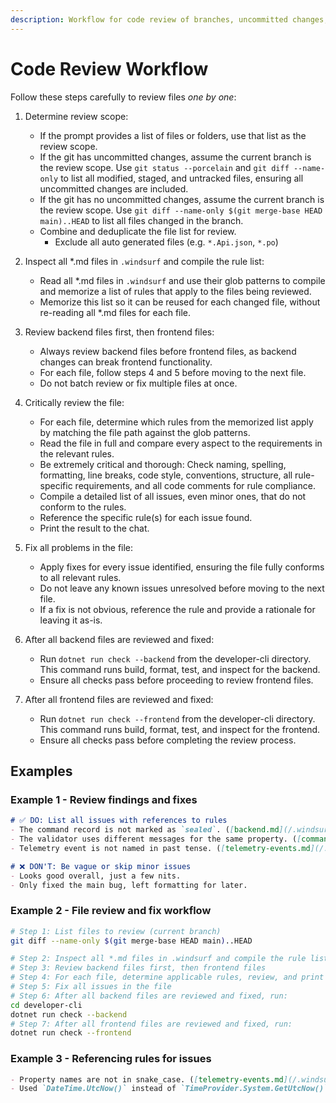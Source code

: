 ```yaml
---
description: Workflow for code review of branches, uncommitted changes, or files
---
```


# Code Review Workflow

Follow these steps carefully to review files *one by one*:

1. Determine review scope:
   - If the prompt provides a list of files or folders, use that list as the review scope.
   - If the git has uncommitted changes, assume the current branch is the review scope. Use `git status --porcelain` and `git diff --name-only` to list all modified, staged, and untracked files, ensuring all uncommitted changes are included.
   - If the git has no uncommitted changes, assume the current branch is the review scope. Use `git diff --name-only $(git merge-base HEAD main)..HEAD` to list all files changed in the branch.
   - Combine and deduplicate the file list for review.
     - Exclude all auto generated files (e.g. `*.Api.json`, `*.po`)

2. Inspect all *.md files in `.windsurf` and compile the rule list:
   - Read all *.md files in `.windsurf` and use their glob patterns to compile and memorize a list of rules that apply to the files being reviewed.
   - Memorize this list so it can be reused for each changed file, without re-reading all *.md files for each file.

3. Review backend files first, then frontend files:
   - Always review backend files before frontend files, as backend changes can break frontend functionality.
   - For each file, follow steps 4 and 5 before moving to the next file.
   - Do not batch review or fix multiple files at once.

4. Critically review the file:
   - For each file, determine which rules from the memorized list apply by matching the file path against the glob patterns.
   - Read the file in full and compare every aspect to the requirements in the relevant rules.
   - Be extremely critical and thorough: Check naming, spelling, formatting, line breaks, code style, conventions, structure, all rule-specific requirements, and all code comments for rule compliance.
   - Compile a detailed list of all issues, even minor ones, that do not conform to the rules.
   - Reference the specific rule(s) for each issue found.
   - Print the result to the chat.

5. Fix all problems in the file:
   - Apply fixes for every issue identified, ensuring the file fully conforms to all relevant rules.
   - Do not leave any known issues unresolved before moving to the next file.
   - If a fix is not obvious, reference the rule and provide a rationale for leaving it as-is.

6. After all backend files are reviewed and fixed:
   - Run `dotnet run check --backend` from the developer-cli directory. This command runs build, format, test, and inspect for the backend.
   - Ensure all checks pass before proceeding to review frontend files.

7. After all frontend files are reviewed and fixed:
   - Run `dotnet run check --frontend` from the developer-cli directory. This command runs build, format, test, and inspect for the frontend.
   - Ensure all checks pass before completing the review process.

## Examples

### Example 1 - Review findings and fixes

```markdown
# ✅ DO: List all issues with references to rules
- The command record is not marked as `sealed`. ([backend.md](/.windsurf/rules/backend/backend.md))
- The validator uses different messages for the same property. ([commands.md](/.windsurf/rules/backend/commands.md))
- Telemetry event is not named in past tense. ([telemetry-events.md](/.windsurf/rules/backend/telemetry-events.md))

# ❌ DON'T: Be vague or skip minor issues
- Looks good overall, just a few nits.
- Only fixed the main bug, left formatting for later.
```

### Example 2 - File review and fix workflow

```bash
# Step 1: List files to review (current branch)
git diff --name-only $(git merge-base HEAD main)..HEAD

# Step 2: Inspect all *.md files in .windsurf and compile the rule list
# Step 3: Review backend files first, then frontend files
# Step 4: For each file, determine applicable rules, review, and print issues
# Step 5: Fix all issues in the file
# Step 6: After all backend files are reviewed and fixed, run:
cd developer-cli
dotnet run check --backend
# Step 7: After all frontend files are reviewed and fixed, run:
dotnet run check --frontend
```

### Example 3 - Referencing rules for issues

```markdown
- Property names are not in snake_case. ([telemetry-events.md](/.windsurf/rules/backend/telemetry-events.md))
- Used `DateTime.UtcNow()` instead of `TimeProvider.System.GetUtcNow()`. ([backend.md](/.windsurf/rules/backend/backend.md))
```

